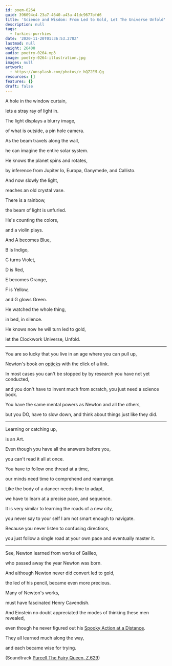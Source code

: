 ```yaml
---
id: poem-0264
guid: 396094c4-23a7-4640-a43a-41dc9677bfd6
title: 'Science and Wisdom: From Led to Gold, Let The Universe Unfold'
description: null
tags:
  - furkies-purrkies
date: '2020-11-20T01:36:53.270Z'
lastmod: null
weight: 26400
audio: poetry-0264.mp3
image: poetry-0264-illustration.jpg
images: null
artwork:
  - https://unsplash.com/photos/e_hQZ2EM-Qg
resources: []
features: {}
draft: false
---
```


A hole in the window curtain,

lets a stray ray of light in.

The light displays a blurry image,

of what is outside, a pin hole camera.

As the beam travels along the wall,

he can imagine the entire solar system.

He knows the planet spins and rotates,

by inference from Jupiter Io, Europa, Ganymede, and Callisto.

And now slowly the light,

reaches an old crystal vase.

There is a rainbow,

the beam of light is unfurled.

He's counting the colors,

and a violin plays.

And A becomes Blue,

B is Indigo,

C turns Violet,

D is Red,

E becomes Orange,

F is Yellow,

and G glows Green.

He watched the whole thing,

in bed, in silence.

He knows now he will turn led to gold,

let the Clockwork Universe, Unfold.

---

You are so lucky that you live in an age where you can pull up,

Newton's book on [opticks](https://www.gutenberg.org/files/33504/33504-h/33504-h.htm) with the click of a link.

In most cases you can't be stopped by by research you have not yet conducted,

and you don't have to invent much from scratch, you just need a science book.

You have the same mental powers as Newton and all the others,

but you DO, have to slow down, and think about things just like they did.

---

Learning or catching up,

is an Art.

Even though you have all the answers before you,

you can't read it all at once.

You have to follow one thread at a time,

our minds need time to comprehend and rearrange.

Like the body of a dancer needs time to adapt,

we have to learn at a precise pace, and sequence.

It is very similar to learning the roads of a new city,

you never say to your self I am not smart enough to navigate.

Because you never listen to confusing directions,

you just follow a single road at your own pace and eventually master it.

---

See, Newton learned from works of Galileo,

who passed away the year Newton was born.

And although Newton never did convert led to gold,

the led of his pencil, became even more precious.

Many of Newton's works,

must have fascinated Henry Cavendish.

And Einstein no doubt appreciated the modes of thinking these men revealed,

even though he never figured out his [Spooky Action at a Distance](https://www.youtube.com/watch?v=JFozGfxmi8A).

They all learned much along the way,

and each became wise for trying.

(Soundtrack [Purcell The Fairy Queen, Z.629](https://musopen.org/music/11140-the-fairy-queen-z629/))
